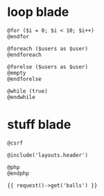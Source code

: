 
# loop blade
```
@for ($i = 0; $i < 10; $i++)
@endfor

@foreach ($users as $user)
@endforeach

@forelse ($users as $user)
@empty
@endforelse

@while (true)
@endwhile
```

# stuff blade
```
@csrf

@include('layouts.header')

@php
@endphp

{{ request()->get('balls') }}
```